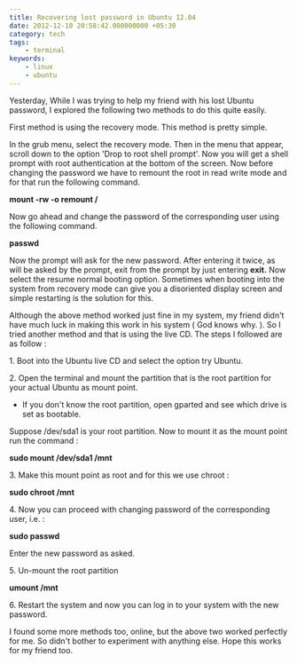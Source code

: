 ```yaml
---
title: Recovering lost password in Ubuntu 12.04
date: 2012-12-10 20:58:42.000000000 +05:30
category: tech
tags:
    - terminal
keywords:
    - linux
    - ubuntu
---
```


Yesterday, While I was trying to help my friend with his lost Ubuntu password, I explored the following two methods to do this quite easily.

First method is using the recovery mode. This method is pretty simple.

In the grub menu, select the recovery mode. Then in the menu that appear, scroll down to the option 'Drop to root shell prompt'. Now you will get a shell prompt with root authentication at the bottom of the screen. Now before changing the password we have to remount the root in read write mode and for that run the following command.

 **mount -rw -o remount /**

Now go ahead and change the password of the corresponding user using the following command.

 **passwd <username>**

Now the prompt will ask for the new password. After entering it twice, as will be asked by the prompt, exit from the prompt by just entering **exit.** Now select the resume normal booting option. Sometimes when booting into the system from recovery mode can give you a disoriented display screen and simple restarting is the solution for this.

Although the above method worked just fine in my system, my friend didn't have much luck in making this work in his system ( God knows why. ). So I tried another method and that is using the live CD. The steps I followed are as follow :

1\. Boot into the Ubuntu live CD and select the option try Ubuntu.

2\. Open  the terminal and mount the partition that is the root partition for your actual Ubuntu as mount point.

*   If you don't know the root partition, open gparted and see which drive is set as bootable.

Suppose /dev/sda1 is your root partition. Now to mount it as the mount point run the command :

 **sudo mount /dev/sda1 /mnt**

3\. Make this mount point as root and for this we use chroot :

**sudo chroot /mnt**

4\. Now you can proceed with changing password of the corresponding user, i.e. :

 **sudo passwd <username>**

Enter the new password as asked.

5\. Un-mount the root partition

**umount /mnt**

6\. Restart the system and now you can log in to your system with the new password.

I found some more methods too, online, but the above two worked perfectly for me. So didn't bother to experiment with anything else. Hope this works for my friend too.

